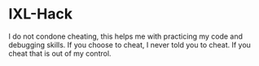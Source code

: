 # IXL-Hack

I do not condone cheating, this helps me with practicing my code and debugging skills.
If you choose to cheat, I never told you to cheat.
If you cheat that is out of my control.
